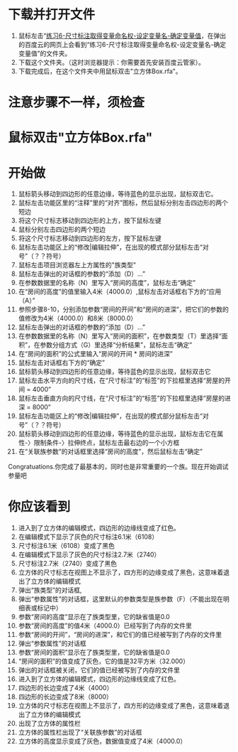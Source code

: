 # 下载并打开文件 #

1. 鼠标左击“[练习6-尺寸标注取得变量命名权-设定变量名-确定变量值](http://pan.baidu.com/s/1gdClySj”)，在弹出的百度云的网页上会看到“练习6-尺寸标注取得变量命名权-设定变量名-确定变量值”的文件夹。
2. 下载这个文件夹。（这时浏览器提示：你需要首先安装百度云管家）。
3. 下载完成后，在这个文件夹中用鼠标双击"立方体Box.rfa"。

# 注意步骤不一样，须检查 #

# 鼠标双击"立方体Box.rfa" #

# 开始做 #

1. 鼠标箭头移动到四边形的任意边缘，等待蓝色的显示出现，鼠标双击它。
2. 鼠标左击功能区里的“注释”里的“对齐”图标，然后鼠标分别左击四边形的两个短边
3. 将这个尺寸标志移动到四边形的上方，按下鼠标左键
4. 鼠标分别左击四边形的两个短边
5. 将这个尺寸标志移动到四边形的左方，按下鼠标左键
6. 鼠标左击功能区上的“修改|编辑拉伸”，在出现的模式部分鼠标左击“对号”（？？符号）
7. 鼠标左击项目浏览器左上方属性的"族类型"
8. 鼠标左击弹出的对话框的参数的“添加（D）...”
9. 在参数数据里的名称（N）里写入“房间的高度”，鼠标左击“确定”
10. 在“房间的高度”的值里输入4米（4000.0）,鼠标左击对话框右下方的“应用（A）”
11. 参照步骤8-10，分别添加参数“房间的开间”和“房间的进深”，把它们的参数的值修改为4米（4000.0）和8米（8000.0）
12. 鼠标左击弹出的对话框的参数的“添加（D）...”
13. 在参数数据里的名称（N）里写入“房间的面积”，在参数类型（T）里选择“面积”，在参数分组方式（G）里选择“分析结果”，鼠标左击“确定”
14. 在“房间的面积”的公式里输入“房间的开间 * 房间的进深”
15. 鼠标左击对话框右下方的“确定”
16. 鼠标箭头移动到四边形的任意边缘，等待蓝色的显示出现，鼠标双击它
17. 鼠标左击水平方向的尺寸线，在“尺寸标注”的“标签”的下拉框里选择“房屋的开间 = 4000”
18. 鼠标左击垂直方向的尺寸线，在“尺寸标注”的“标签”的下拉框里选择“房屋的进深 = 8000”
19. 鼠标左击功能区上的“修改|编辑拉伸”，在出现的模式部分鼠标左击“对号”（？？符号）
20. 鼠标箭头移动到四边形的任意边缘，等待蓝色的显示出现，鼠标左击它在属性-〉限制条件-〉拉伸终点，鼠标左击最右边的一个小方框
21. 在“关联族参数”的对话框里选择“房间的高度”，然后鼠标左击“确定”

Congratuations.你完成了最基本的，同时也是非常重要的一个族。现在开始调试参量吧

# 你应该看到 #

1. 进入到了立方体的编辑模式，四边形的边缘线变成了红色。
2. 在编辑模式下显示了灰色的尺寸标注6.1米（6108）
3. 尺寸标注6.1米（6108）变成了黑色
4. 在编辑模式下显示了灰色的尺寸标注2.7米（2740）
5. 尺寸标注2.7米（2740）变成了黑色
6. 立方体的尺寸标志在视图上不显示了，四方形的边缘变成了黑色，这意味着退出了立方体的编辑模式
7. 弹出“族类型”的对话框,
8. 弹出“参数属性”的对话框，这里默认的参数类型是族参数（F）（不能出现在明细表或标记中）
9. 参数“房间的高度”显示在了族类型里，它的缺省值是0.0
10. 参数“房间的高度”的值4米（4000.0）已经写到了内存的文件里
11. 参数“房间的开间”，“房间的进深”，和它们的值已经被写到了内存的文件里
12. 弹出“参数属性”的对话框
13. 参数“房间的面积”显示在了族类型里，它的缺省值是0.0
14. “房间的面积”的值变成了灰色，它的值是32平方米（32.000）
15. 弹出的对话框被关闭，它们的值已经被写到了内存的文件里
16. 进入到了立方体的编辑模式，四边形的边缘线变成了红色。
17. 四边形的长边变成了4米（4000）
18. 四边形的长边变成了8米（8000）
19. 立方体的尺寸标志在视图上不显示了，四方形的边缘变成了黑色，这意味着退出了立方体的编辑模式
20. 出现了立方体的属性栏
21. 立方体的属性栏出现了“关联族参数”的对话框
22. 立方体的高度显示变成了灰色，数据值变成了4米（4000.0）


